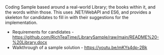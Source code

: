 Coding Sample based around a real-world Library; the books within it, and the words within those.
This uses .NET/WebAPI and ES6, and provides a skeleton for candidates to fill in with their suggestions for the implementation.

* Requirements for candidates - https://github.com/RichTeaTime/LibrarySample/raw/main/README%20-%20Library.docx
* Walkthrough of a sample solution - https://youtu.be/mKYs4dp-2Bk
